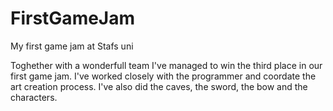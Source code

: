 # FirstGameJam
My first game jam at Stafs uni

Toghether with a wonderfull team I've managed to win the third place in our first game jam.
I've worked closely with the programmer and coordate the art creation process.
I've also did the caves, the sword, the bow and the characters.
